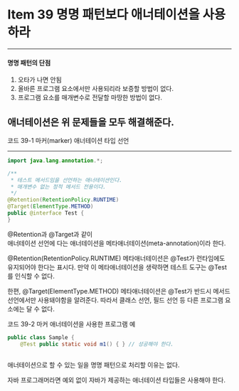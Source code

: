 # Item 39 명명 패턴보다 애너테이션을 사용하라 

--------------------------------------------
#### 명명 패턴의 단점 
1. 오타가 나면 안됨
2. 올바른 프로그램 요소에서만 사용되리라 보증할 방법이 없다. 
3. 프로그램 요소를 매개변수로 전달할 마땅한 방법이 없다.


## 애너테이션은 위 문제들을 모두 해결해준다. 



코드 39-1 마커(marker) 애너테이션 타입 선언

<hr>

``` java
import java.lang.annotation.*;

/**
 * 테스트 메서드임을 선언하는 애너테이션인다. 
 * 매개변수 없는 정적 메서드 전용이다. 
 */
@Retention(RetentionPolicy.RUNTIME)
@Target(ElementType.METHOD)
public @interface Test {
}
```
@Retention과 @Target과 같이  
애너테이션 선언에 다는 애너테이션을 메타애너테이션(meta-annotation)이라 한다. 

@Retention(RetentionPolicy.RUNTIME) 메타애너테이션은 @Test가 런타임에도 유지되어야 한다는 표시다. 
만약 이 메타애너테이션을 생략하면 테스트 도구는 @Test를 인식할 수 없다. 

한편, @Target(ElementType.METHOD) 메타애너테이션은 @Test가 반드시 메서드 선언에서만 사용돼야함을 알려준다. 
따라서 클래스 선언, 필드 선언 등 다른 프로그램 요소에는 달 수 없다. 


코드 39-2 마커 애너테이션을 사용한 프로그램 예 

``` java
public class Sample {
    @Test public static void m1() { } // 성공해야 한다.
     
```



애너테이션으로 할 수 있는 일을 명명 패턴으로 처리할 이유는 없다. 

자바 프로그래머라면 예외 없이 자바가 제공하는 애너테이션 타입들은 사용해야 한다. 